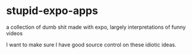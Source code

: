 # stupid-expo-apps
a collection of dumb shit made with expo, largely interpretations of funny videos

I want to make sure I have good source control on these idiotic ideas.
